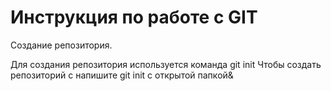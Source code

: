 # Инструкция по работе  с GIT
Создание репозитория.

Для создания репозитория используется команда git init
Чтобы создать репозиторий с напишите git init  c открытой папкой& 
